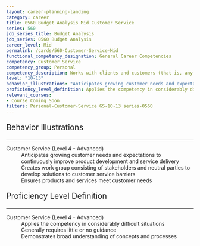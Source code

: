 ```yaml
---
layout: career-planning-landing
category: career
title: 0560 Budget Analysis Mid Customer Service
series: 560
job_series_title: Budget Analysis
job_series: 0560 Budget Analysis
career_level: Mid
permalink: /cards/560-Customer-Service-Mid
functional_competency_designation: General Career Competencies
competency: Customer Service
competency_group: Personal
competency_description: Works with clients and customers (that is, any individuals who use or receive the services or products that your work unit produces, including the general public, individuals who work in the agency, other agencies, or organizations outside the Government) to assess their needs, provide information or assistance, resolve their problems, or satisfy their expectations; knows about available products and services; is committed to providing quality products and services
level: "10-13"
behavior_illustrations: "Anticipates growing customer needs and expectations to continuously improve product development and service delivery ? Creates work group consisting of stakeholders and neutral parties to develop solutions to customer service barriers ? Ensures products and services meet customer needs"
proficiency_level_definition: Applies the competency in considerably difficult situations ? Generally requires little or no guidance ? Demonstrates broad understanding of concepts and processes
relevant_courses: 
- Course Coming Soon
filters: Personal-Customer-Service GS-10-13 series-0560
---
```


<div class="desktop:grid-col-6 margin-y-3">
  <div class="border-top-2 bg-white padding-3 shadow-5 height-full members-hover border-1px button-border border-top-blue radius-lg">
    <p style="font-size:21px" class="text-bold label-color">Behavior Illustrations</p>
    <hr style="border-color: #4F9E99 !important;"/>
    <dl class="text-base card-content-color"><dt>Customer Service (Level 4 - Advanced)</dt><dd>Anticipates growing customer needs and expectations to continuously improve product development and service delivery </dd><dd> Creates work group consisting of stakeholders and neutral parties to develop solutions to customer service barriers </dd><dd> Ensures products and services meet customer needs</dd></dl>
  </div>
</div>
<div class="desktop:grid-col-6 margin-y-3">
  <div class="border-top-2 bg-white padding-3 shadow-5 height-full members-hover border-1px button-border border-top-blue radius-lg">
    <p style="font-size:21px" class="text-bold label-color">Proficiency Level Definition</p>
     <hr style="border-color: #4F9E99 !important;"/>
    <dl class="text-base card-content-color"><dt>Customer Service (Level 4 - Advanced)</dt><dd>Applies the competency in considerably difficult situations </dd><dd> Generally requires little or no guidance </dd><dd> Demonstrates broad understanding of concepts and processes</dd></dl>
  </div>
</div>